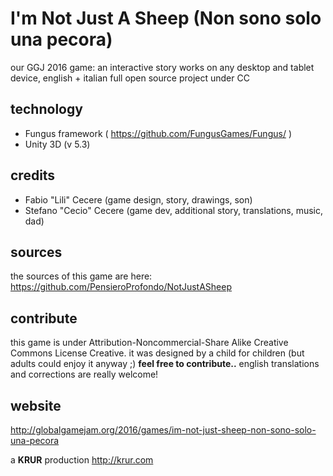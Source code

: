 # I'm Not Just A Sheep (Non sono solo una pecora)
our GGJ 2016 game: an interactive story
works on any desktop and tablet device, english + italian 
full open source project under CC

## technology
- Fungus framework ( https://github.com/FungusGames/Fungus/ )
- Unity 3D (v 5.3)

## credits
- Fabio "Lili" Cecere (game design, story, drawings, son)
- Stefano "Cecio" Cecere (game dev, additional story, translations, music, dad)

## sources
the sources of this game are here: https://github.com/PensieroProfondo/NotJustASheep

## contribute
this game is under Attribution-Noncommercial-Share Alike Creative Commons License Creative.
it was designed by a child for children (but adults could enjoy it anyway ;)
**feel free to contribute..** english translations and corrections are really welcome!

## website
http://globalgamejam.org/2016/games/im-not-just-sheep-non-sono-solo-una-pecora

a **KRUR** production
http://krur.com
